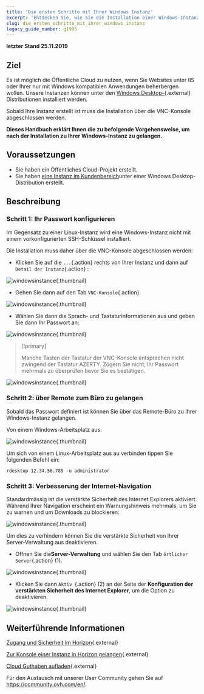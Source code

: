 ```yaml
---
title: 'Die ersten Schritte mit Ihrer Windows Instanz'
excerpt: 'Entdecken Sie, wie Sie die Installation einer Windows-Instanz abschließen und eine erste Verbindung herstellen können'
slug: die_ersten_schritte_mit_ihrer_windows_instanz
legacy_guide_number: g1995
---
```


**letzter Stand 25.11.2019**

## Ziel

Es ist möglich die Öffentliche Cloud zu nutzen, wenn Sie Websites unter IIS oder Ihrer nur mit Windows kompatiblen Anwendungen beherbergen wollen. Unsere Instanzen können unter den [Windows Desktop-](https://www.ovh.de/public-cloud/prices/){.external} Distributionen installiert werden.

Sobald Ihre Instanz erstellt ist muss die Installation über die VNC-Konsole abgeschlossen werden.

**Dieses Handbuch erklärt Ihnen die zu befolgende Vorgehensweise, um nach der Installation zu Ihrer Windows-Instanz zu gelangen.**

## Voraussetzungen

- Sie haben ein Öffentliches Cloud-Projekt erstellt.
- Sie haben [eine Instanz im Kundenbereich](https://docs.ovh.com/de/public-cloud/erstellung_einer_instanz_im_ovh_kundencenter/)unter einer Windows Desktop-Distribution erstellt.

## Beschreibung

### Schritt 1: Ihr Passwort konfigurieren

Im Gegensatz zu einer Linux-Instanz wird eine Windows-Instanz nicht mit einem vorkonfigurierten SSH-Schlüssel installiert. 

Die Installation muss daher über die VNC-Konsole abgeschlossen werden:

- Klicken Sie auf die  `...`{.action} rechts von Ihrer Instanz und dann auf `Detail der Instanz`{.action} :

![windowsinstance](images/firststepswindows1.png){.thumbnail}

- Gehen Sie dann auf den Tab `VNC-Konsole`{.action}

![windowsinstance](images/firststepswindows2.png){.thumbnail}

- Wählen Sie dann die Sprach- und Tastaturinformationen aus und geben Sie dann Ihr Passwort an:

![windowsinstance](images/firststepswindows3.png){.thumbnail}

> [!primary]
>
> Manche Tasten der Tastatur der VNC-Konsole entsprechen nicht zwingend der Tastatur AZERTY. Zögern Sie nicht, Ihr Passwort mehrmals zu überprüfen bevor Sie es bestätigen.
>

![windowsinstance](images/firststepswindows4.png){.thumbnail}

### Schritt 2: über Remote zum Büro zu gelangen

Sobald das Passwort definiert ist können Sie über das Remote-Büro zu Ihrer Windows-Instanz gelangen.

Von einem Windows-Arbeitsplatz aus:

![windowsinstance](images/firststepswindows5.png){.thumbnail}

Um sich von einem Linux-Arbeitsplatz aus au verbinden tippen Sie folgenden Befehl ein:

```
rdesktop 12.34.56.789 -u administrator
```
 
### Schritt 3: Verbesserung der Internet-Navigation

Standardmässig ist die verstärkte Sicherheit des Internet Explorers aktiviert. Während Ihrer Navigation erscheint ein Warnungshinweis mehrmals, um Sie zu warnen und um Downloads zu blockieren:

![windowsinstance](images/firststepswindows6.png){.thumbnail}

Um dies zu verhindern können Sie die verstärkte Sicherheit von Ihrer Server-Verwaltung aus deaktivieren.

- Offnen Sie die**Server-Verwaltung** und wählen Sie den Tab `örtlicher Server`{.action} (1).

![windowsinstance](images/firststepswindows7.png){.thumbnail}

- Klicken Sie dann `Aktiv `{.action} (2) an der Seite der  **Konfiguration der verstärkten Sicherheit des Internet Explorer**, um die Option zu deaktivieren.

![windowsinstance](images/firststepswindows8.png){.thumbnail}

## Weiterführende Informationen

[Zugang und Sicherheit im Horizon](https://docs.ovh.com/de/public-cloud/zugriff_und_sicherheit_in_horizon/){.external}

[Zur Konsole einer Instanz in Horizon gelangen](https://docs.ovh.com/de/public-cloud/zugriff_auf_die_konsole_einer_instanz_in_horizon/){.external}

[ Cloud Guthaben aufladen](https://docs.ovh.com/de/public-cloud/cloud_guthaben_aufladen/){.external}

Für den Austausch mit unserer User Community gehen Sie auf <https://community.ovh.com/en/>.